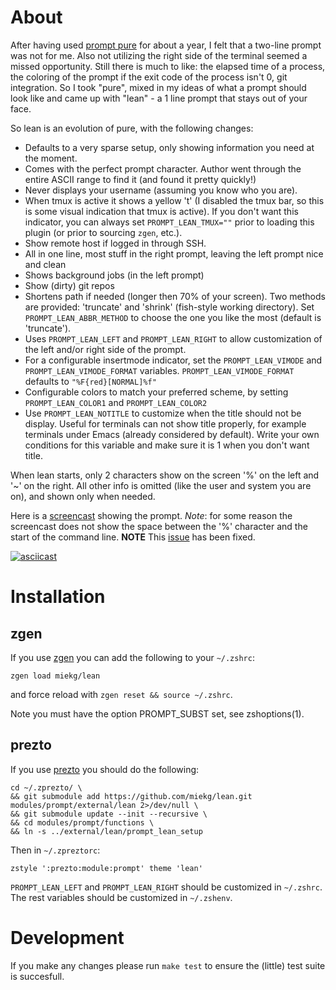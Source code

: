 About
=====

After having used [prompt pure](https://github.com/sindresorhus/pure) for about
a year, I felt that a two-line prompt was not for me. Also not utilizing the
right side of the terminal seemed a missed opportunity. Still there is much to
like: the elapsed time of a process, the coloring of the prompt if the exit
code of the process isn't 0, git integration. So I took "pure", mixed in my
ideas of what a prompt should look like and came up with "lean" - a 1 line
prompt that stays out of your face.

So lean is an evolution of pure, with the following changes:

* Defaults to a very sparse setup, only showing information you need at the
moment.
* Comes with the perfect prompt character. Author went through the entire ASCII
range to find it (and found it pretty quickly!)
* Never displays your username (assuming you know who you are).
* When tmux is active it shows a yellow 't' (I disabled the tmux bar, so this
is some visual indication that tmux is active). If you don't want this
indicator, you can always set `PROMPT_LEAN_TMUX=""` prior to loading this
plugin (or prior to sourcing `zgen`, etc.).
* Show remote host if logged in through SSH.
* All in one line, most stuff in the right prompt, leaving the left prompt nice
and clean
* Shows background jobs (in the left prompt)
* Show (dirty) git repos
* Shortens path if needed (longer then 70% of your screen). Two methods are provided:
'truncate' and 'shrink' (fish-style working directory). Set `PROMPT_LEAN_ABBR_METHOD` 
to choose the one you like the most (default is 'truncate').
* Uses `PROMPT_LEAN_LEFT` and `PROMPT_LEAN_RIGHT` to allow customization of the left
  and/or right side of the prompt.
* For a configurable insertmode indicator, set the `PROMPT_LEAN_VIMODE` and `PROMPT_LEAN_VIMODE_FORMAT`
variables.
  `PROMPT_LEAN_VIMODE_FORMAT` defaults to `"%F{red}[NORMAL]%f"`
* Configurable colors to match your preferred scheme, by setting
  `PROMPT_LEAN_COLOR1` and `PROMPT_LEAN_COLOR2`
* Use `PROMPT_LEAN_NOTITLE` to customize when the title should not be display. Useful for terminals can not show title properly, for example terminals under Emacs (already considered by default). Write your own conditions for this variable and make sure it is 1 when you don't want title.

When lean starts, only 2 characters show on the screen '%' on the left and '~'
on the right. All other info is omitted (like the user and system you are on),
and shown only when needed.

Here is a [screencast](https://asciinema.org/a/d1b5wccq23kglwwhaymoi8z5i)
showing the prompt.
*Note*: for some reason the screencast does not show the space between the '%'
character and the start of the command line. **NOTE** This
[issue](https://github.com/miekg/lean/issues/2) has been fixed.

[![asciicast](https://asciinema.org/a/d1b5wccq23kglwwhaymoi8z5i.png)](https://asciinema.org/a/d1b5wccq23kglwwhaymoi8z5i)

Installation
===========

zgen
---

If you use [zgen](https://github.com/tarjoilija/zgen) you can add the following
to your `~/.zshrc`:

```
zgen load miekg/lean
```

and force reload with `zgen reset && source ~/.zshrc`.

Note you must have the option PROMPT_SUBST set, see zshoptions(1).

prezto
---
If you use [prezto](https://github.com/sorin-ionescu/prezto) you should do the following:

```
cd ~/.zprezto/ \
&& git submodule add https://github.com/miekg/lean.git modules/prompt/external/lean 2>/dev/null \
&& git submodule update --init --recursive \
&& cd modules/prompt/functions \
&& ln -s ../external/lean/prompt_lean_setup
```

Then in `~/.zpreztorc`:

```
zstyle ':prezto:module:prompt' theme 'lean'
```

`PROMPT_LEAN_LEFT` and `PROMPT_LEAN_RIGHT` should be customized in `~/.zshrc`.
The rest variables should be customized in `~/.zshenv`.

Development
========

If you make any changes please run `make test` to ensure the (little) test suite is succesfull.
